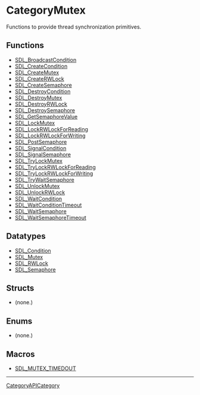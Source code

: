 # CategoryMutex

Functions to provide thread synchronization primitives.

<!-- END CATEGORY DOCUMENTATION -->

## Functions

<!-- DO NOT HAND-EDIT CATEGORY LISTS, THEY ARE AUTOGENERATED AND WILL BE OVERWRITTEN, BASED ON TAGS IN INDIVIDUAL PAGE FOOTERS. EDIT THOSE INSTEAD. -->
<!-- BEGIN CATEGORY LIST: CategoryMutex, CategoryAPIFunction -->
- [SDL_BroadcastCondition](SDL_BroadcastCondition)
- [SDL_CreateCondition](SDL_CreateCondition)
- [SDL_CreateMutex](SDL_CreateMutex)
- [SDL_CreateRWLock](SDL_CreateRWLock)
- [SDL_CreateSemaphore](SDL_CreateSemaphore)
- [SDL_DestroyCondition](SDL_DestroyCondition)
- [SDL_DestroyMutex](SDL_DestroyMutex)
- [SDL_DestroyRWLock](SDL_DestroyRWLock)
- [SDL_DestroySemaphore](SDL_DestroySemaphore)
- [SDL_GetSemaphoreValue](SDL_GetSemaphoreValue)
- [SDL_LockMutex](SDL_LockMutex)
- [SDL_LockRWLockForReading](SDL_LockRWLockForReading)
- [SDL_LockRWLockForWriting](SDL_LockRWLockForWriting)
- [SDL_PostSemaphore](SDL_PostSemaphore)
- [SDL_SignalCondition](SDL_SignalCondition)
- [SDL_SignalSemaphore](SDL_SignalSemaphore)
- [SDL_TryLockMutex](SDL_TryLockMutex)
- [SDL_TryLockRWLockForReading](SDL_TryLockRWLockForReading)
- [SDL_TryLockRWLockForWriting](SDL_TryLockRWLockForWriting)
- [SDL_TryWaitSemaphore](SDL_TryWaitSemaphore)
- [SDL_UnlockMutex](SDL_UnlockMutex)
- [SDL_UnlockRWLock](SDL_UnlockRWLock)
- [SDL_WaitCondition](SDL_WaitCondition)
- [SDL_WaitConditionTimeout](SDL_WaitConditionTimeout)
- [SDL_WaitSemaphore](SDL_WaitSemaphore)
- [SDL_WaitSemaphoreTimeout](SDL_WaitSemaphoreTimeout)
<!-- END CATEGORY LIST -->

## Datatypes

<!-- DO NOT HAND-EDIT CATEGORY LISTS, THEY ARE AUTOGENERATED AND WILL BE OVERWRITTEN, BASED ON TAGS IN INDIVIDUAL PAGE FOOTERS. EDIT THOSE INSTEAD. -->
<!-- BEGIN CATEGORY LIST: CategoryMutex, CategoryAPIDatatype -->
- [SDL_Condition](SDL_Condition)
- [SDL_Mutex](SDL_Mutex)
- [SDL_RWLock](SDL_RWLock)
- [SDL_Semaphore](SDL_Semaphore)
<!-- END CATEGORY LIST -->

## Structs

<!-- DO NOT HAND-EDIT CATEGORY LISTS, THEY ARE AUTOGENERATED AND WILL BE OVERWRITTEN, BASED ON TAGS IN INDIVIDUAL PAGE FOOTERS. EDIT THOSE INSTEAD. -->
<!-- BEGIN CATEGORY LIST: CategoryMutex, CategoryAPIStruct -->
- (none.)
<!-- END CATEGORY LIST -->

## Enums

<!-- DO NOT HAND-EDIT CATEGORY LISTS, THEY ARE AUTOGENERATED AND WILL BE OVERWRITTEN, BASED ON TAGS IN INDIVIDUAL PAGE FOOTERS. EDIT THOSE INSTEAD. -->
<!-- BEGIN CATEGORY LIST: CategoryMutex, CategoryAPIEnum -->
- (none.)
<!-- END CATEGORY LIST -->

## Macros

<!-- DO NOT HAND-EDIT CATEGORY LISTS, THEY ARE AUTOGENERATED AND WILL BE OVERWRITTEN, BASED ON TAGS IN INDIVIDUAL PAGE FOOTERS. EDIT THOSE INSTEAD. -->
<!-- BEGIN CATEGORY LIST: CategoryMutex, CategoryAPIMacro -->
- [SDL_MUTEX_TIMEDOUT](SDL_MUTEX_TIMEDOUT)
<!-- END CATEGORY LIST -->


----
[CategoryAPICategory](CategoryAPICategory)

